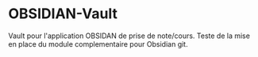 # OBSIDIAN-Vault
Vault pour l'application OBSIDAN de prise de note/cours.
Teste de la mise en place du module complementaire pour Obsidian git.
